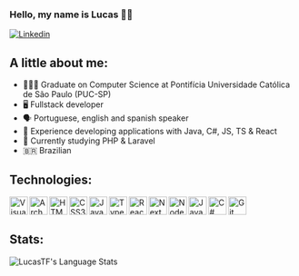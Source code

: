 ### Hello, my name is Lucas 🖐🏻

[![Linkedin](https://img.shields.io/badge/-LinkedIn-blue?style=flat-square&logo=Linkedin&logoColor=white&link=https://www.linkedin.com/in/lucastferreira/)](https://www.linkedin.com/in/lucastferreira/)

## A little about me:

-   👨🏻‍🎓 Graduate on Computer Science at Pontifícia Universidade Católica de São Paulo (PUC-SP)
-   🖥 Fullstack developer
-   🗣 Portuguese, english and spanish speaker
-   🧠 Experience developing applications with Java, C#, JS, TS & React
-   📖 Currently studying PHP & Laravel
-   🇧🇷 Brazilian

## Technologies:

<img align="left" alt="Visual Studio Code" width="32px" src="https://api.iconify.design/logos:visual-studio-code.svg" />
<img align="left" alt="Arch Linux" width="32px" src="https://api.iconify.design/logos:archlinux.svg" />
<img align="left" alt="HTML5" height="32px" width="32px" src="https://api.iconify.design/logos:html-5.svg" />
<img align="left" alt="CSS3" height="32px" width="32px" src="https://api.iconify.design/logos:css-3.svg" />
<img align="left" alt="JavaScript" width="32px" src="https://api.iconify.design/logos:javascript.svg" />
<img align="left" alt="TypeScript" width="32px" src="https://api.iconify.design/logos:typescript-icon.svg" />
<img align="left" alt="React" width="32px" src="https://api.iconify.design/logos:react.svg" />
<img align="left" alt="NextJS" width="32px" src="https://api.iconify.design/logos:nextjs-icon.svg" />
<img align="left" alt="NodeJS" height="32px" width="32px" src="https://api.iconify.design/logos:nodejs-icon.svg" />
<img align="left" alt="Java" height="32px" width="32px" src="https://api.iconify.design/logos:java.svg" />
<img align="left" alt="C#" width="32px" src="https://api.iconify.design/logos:c-sharp.svg" />
<img align="left" alt="Git" width="32px" src="https://api.iconify.design/logos:git-icon.svg" />
<br><br>

## Stats:

<img align="left" alt="LucasTF's Language Stats" src="https://github-readme-stats.vercel.app/api/top-langs/?username=LucasTF&layout=compact&theme=radical">
